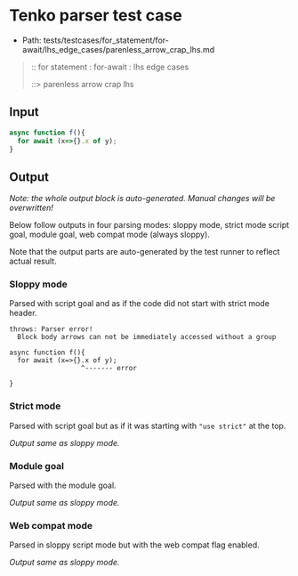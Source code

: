 # Tenko parser test case

- Path: tests/testcases/for_statement/for-await/lhs_edge_cases/parenless_arrow_crap_lhs.md

> :: for statement : for-await : lhs edge cases
>
> ::> parenless arrow crap lhs

## Input

`````js
async function f(){
  for await (x=>{}.x of y);
}
`````

## Output

_Note: the whole output block is auto-generated. Manual changes will be overwritten!_

Below follow outputs in four parsing modes: sloppy mode, strict mode script goal, module goal, web compat mode (always sloppy).

Note that the output parts are auto-generated by the test runner to reflect actual result.

### Sloppy mode

Parsed with script goal and as if the code did not start with strict mode header.

`````
throws: Parser error!
  Block body arrows can not be immediately accessed without a group

async function f(){
  for await (x=>{}.x of y);
                  ^------- error

}
`````

### Strict mode

Parsed with script goal but as if it was starting with `"use strict"` at the top.

_Output same as sloppy mode._

### Module goal

Parsed with the module goal.

_Output same as sloppy mode._

### Web compat mode

Parsed in sloppy script mode but with the web compat flag enabled.

_Output same as sloppy mode._
